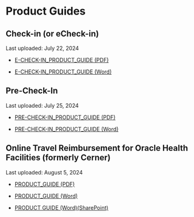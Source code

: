 # Product Guides

## Check-in (or eCheck-in)

Last uploaded: July 22, 2024

- [E-CHECK-IN_PRODUCT_GUIDE (PDF)](https://github.com/user-attachments/files/16337337/PATIENT.CHECK-IN_PRODUCT_GUIDE.v2.4.SRT.07162024.pdf)

- [E-CHECK-IN_PRODUCT_GUIDE (Word)](https://github.com/user-attachments/files/16337341/PATIENT.CHECK-IN_PRODUCT_GUIDE.v2.4.SRT.07162024.docx)

## Pre-Check-In

Last uploaded: July 25, 2024

- [PRE-CHECK-IN_PRODUCT_GUIDE (PDF)](https://github.com/user-attachments/files/16379338/PRE-CHECK-IN_PRODUCT_GUIDE.v1.11.07252024.pdf)

- [PRE-CHECK-IN_PRODUCT_GUIDE (Word)](https://github.com/user-attachments/files/16379339/PRE-CHECK-IN_PRODUCT_GUIDE.v1.11.07252024.docx)

## Online Travel Reimbursement for Oracle Health Facilities (formerly Cerner)  

Last uploaded: August 5, 2024

- [PRODUCT_GUIDE (PDF)](https://github.com/user-attachments/files/16503247/Online.Travel.Reimbursement.Submission.for.Oracle.Health.Facilities.Product.Guide.pdf)

- [PRODUCT_GUIDE (Word)](https://github.com/user-attachments/files/16503241/Online.Travel.Reimbursement.Submission.for.Oracle.Health.Facilities.Product.Guide.docx)

- [PRODUCT GUIDE (Word)(SharePoint)](https://dvagov-my.sharepoint.com/:w:/g/personal/benjamin_brasso_va_gov/EeGuX9JRFw1AgxZIZ7_JLlYBqMkXmzXGjhlR53dDjfqj-A?e=AMwAtl)
